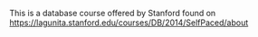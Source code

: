 This is a database course offered by Stanford found on https://lagunita.stanford.edu/courses/DB/2014/SelfPaced/about
